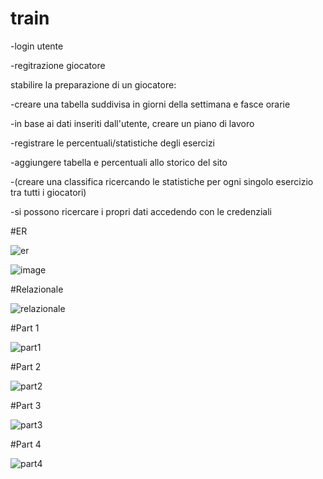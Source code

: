 # train
-login utente

-regitrazione giocatore

stabilire la preparazione di un giocatore:

-creare una tabella suddivisa in giorni della settimana e fasce orarie

-in base ai dati inseriti dall'utente, creare un piano di lavoro

-registrare le percentuali/statistiche degli esercizi

-aggiungere tabella e percentuali allo storico del sito

-(creare una classifica ricercando le statistiche per ogni singolo esercizio tra tutti i giocatori)

-si possono ricercare i propri dati accedendo con le credenziali

#ER

![er](https://github.com/lorenzotasca/train/assets/101709418/5e606d7b-271b-43cc-9666-ce167a177c14)

![image](https://github.com/lorenzotasca/train/assets/101709418/546067a3-1fb7-4c0a-832f-4427537b64db)


#Relazionale

![relazionale](https://github.com/lorenzotasca/train/assets/101709418/6ecb10ba-f80a-4e45-b543-a0675ba242fe)

#Part 1

![part1](https://github.com/lorenzotasca/train/assets/101709418/0469e47e-d7e4-47ac-8384-a01009f5e2e8)

#Part 2

![part2](https://github.com/lorenzotasca/train/assets/101709418/6dfe4ab4-3cc1-4554-bde4-23de4121ed49)


#Part 3

![part3](https://github.com/lorenzotasca/train/assets/101709418/9576d654-50fd-4c6c-817a-c6f6c56fab65)


#Part 4

![part4](https://github.com/lorenzotasca/train/assets/101709418/10fc2ecd-540d-42f0-b4e8-4b5b0493a591)

